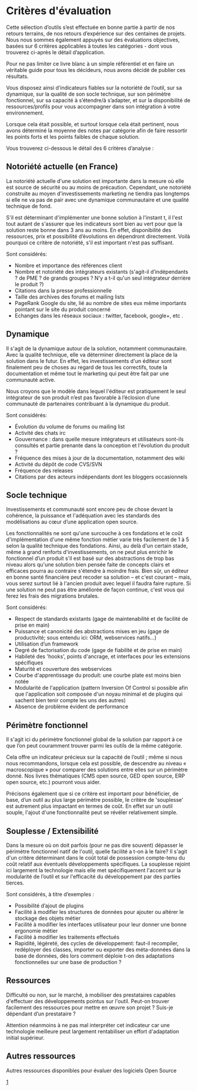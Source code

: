 # Critères d'évaluation

Cette sélection d’outils s’est effectuée en bonne partie à partir de nos retours terrains, de nos retours d’expérience sur des centaines de projets. Nous nous sommes également appuyés sur des évaluations objectives, basées sur 6 critères applicables à toutes les catégories - dont vous trouverez ci-après le détail d’application.

Pour ne pas limiter ce livre blanc à un simple référentiel et en faire un véritable guide pour tous les décideurs, nous avons décidé de publier ces résultats.

Vous disposez ainsi d’indicateurs fiables sur la notoriété de l’outil, sur sa dynamique, sur la qualité de son socle technique, sur son périmètre fonctionnel, sur sa capacité à s’étendre/à s’adapter, et sur la disponibilité de ressources/profils pour vous accompagner dans son intégration à votre environnement.

Lorsque cela était possible, et surtout lorsque cela était pertinent, nous avons déterminé la moyenne des notes par catégorie afin de faire ressortir les points forts et les points faibles de chaque solution.

Vous trouverez ci-dessous le détail des 6 critères d’analyse :

## Notoriété actuelle (en France)

La notoriété actuelle d'une solution est importante dans la mesure où elle est source de sécurité ou au moins de précaution. Cependant, une notoriété construite au moyen d'investissements marketing ne tiendra pas longtemps si elle ne va pas de pair avec une dynamique communautaire et une qualité technique de fond.

S'il est déterminant d'implémenter une bonne solution à l'instant t, il l'est tout autant de s'assurer que les indicateurs sont bien au vert pour que la solution reste bonne dans 3 ans au moins. En effet, disponibilité des ressources, prix et possibilité d’évolutions en dépendront directement. Voilà pourquoi ce critère de notoriété, s'il est important n'est pas suffisant.

Sont considérés:

- Nombre et importance des références client
- Nombre et notoriété des intégrateurs existants (s'agit-il d’indépendants ? de PME ? de grands groupes ? N'y a t-il qu'un seul intégrateur derrière le produit ?)
- Citations dans la presse professionnelle
- Taille des archives des forums et mailing lists
- PageRank Google du site, lié au nombre de sites eux même importants pointant sur le site du produit concerné
- Echanges dans les réseaux sociaux : twitter, facebook, google+, etc .

## Dynamique

Il s'agit de la dynamique autour de la solution, notamment communautaire. Avec la qualité technique, elle va déterminer directement la place de la solution dans le futur. En effet, les investissements d'un éditeur sont finalement peu de choses au regard de tous les correctifs, toute la documentation et même tout le marketing qui peut être fait par une communauté active.

Nous croyons que le modèle dans lequel l'éditeur est pratiquement le seul intégrateur de son produit n’est pas favorable à l’éclosion d’une communauté de partenaires contribuant à la dynamique du produit.

Sont considérés:

- Évolution du volume de forums ou mailing list
- Activité des chats irc
- Gouvernance : dans quelle mesure intégrateurs et utilisateurs sont-ils consultés et partie prenante dans la conception et l'évolution du produit ?
- Fréquence des mises à jour de la documentation, notamment des wiki
- Activité du dépôt de code CVS/SVN
- Fréquence des releases
- Citations par des acteurs indépendants dont les bloggers occasionnels

## Socle technique

Investissements et communauté sont encore peu de chose devant la cohérence, la puissance et l'adéquation avec les standards des modélisations au cœur d’une application open source.

Les fonctionnalités ne sont qu'une surcouche à ces fondations et le coût d'implémentation d'une même fonction métier varie très facilement de 1 à 5 selon la qualité technique des fondations. Ainsi, au delà d'un certain stade, même à grand renforts d'investissements, on ne peut plus enrichir le fonctionnel d’un produit s'il est basé sur des abstractions de trop bas niveau alors qu'une solution bien pensée faite de concepts clairs et efficaces pourra au contraire s'étendre à moindre frais. Bien sûr, un éditeur en bonne santé financière peut recoder sa solution – et c'est courant – mais, vous serez surtout lié à l'ancien produit avec lequel il faudra faire rupture. Si une solution ne peut pas être améliorée de façon continue, c'est vous qui ferez les frais des migrations brutales.

Sont considérés:

- Respect de standards existants (gage de maintenabilité et de facilité de prise en main)
- Puissance et canonicité des abstractions mises en jeu (gage de productivité; sous entendu ici: ORM, webservices natifs...)
- Utilisation d’un framework
- Degré de factorisation du code (gage de fiabilité et de prise en main)
- Habileté des 'hooks', points d'ancrage, et interfaces pour les extensions spécifiques
- Maturité et couverture des webservices
- Courbe d'apprentissage du produit: une courbe plate est moins bien notée
- Modularité de l'application (pattern Inversion Of Control si possible afin que l'application soit composée d'un noyau minimal et de plugins qui sachent bien tenir compte les uns des autres)
- Absence de problème évident de performance

## Périmètre fonctionnel

Il s'agit ici du périmètre fonctionnel global de la solution par rapport à ce que l’on peut couramment trouver parmi les outils de la même catégorie.

Cela offre un indicateur précieux sur la capacité de l’outil ; même si nous nous recommandons, lorsque cela est possible, de descendre au niveau « macroscopique » pour comparer des solutions entre elles sur un périmètre donné. Nos livres thématiques (CMS open source, GED open source, ERP open source, etc.) pourront vous aider.

Précisons également que si ce critère est important pour bénéficier, de base, d’un outil au plus large périmètre possible, le critère de 'souplesse' est autrement plus impactant en termes de coût. En effet sur un outil souple, l'ajout d'une fonctionnalité peut se révéler relativement simple.

## Souplesse / Extensibilité

Dans la mesure où on doit parfois (pour ne pas dire souvent) dépasser le périmètre fonctionnel natif de l'outil, quelle facilité a t-on à le faire? Il s'agit d'un critère déterminant dans le coût total de possession compte-tenu du coût relatif aux éventuels développements spécifiques. La souplesse rejoint ici largement la technologie mais elle met spécifiquement l'accent sur la modularité de l’outil et sur l'efficacité du développement par des parties tierces.

Sont considérés, à titre d’exemples :

- Possibilité d’ajout de plugins
- Facilité à modifier les structures de données pour ajouter ou altérer le stockage des objets métier
- Facilité à modifier les interfaces utilisateur pour leur donner une bonne ergonomie métier
- Facilité à modifier les traitements effectués
- Rapidité, légèreté, des cycles de développement: faut-il recompiler, redéployer des classes, importer ou exporter des méta-données dans la base de données, dès lors comment déploie t-on des adaptations fonctionnelles sur une base de production ?

## Ressources

Difficulté ou non, sur le marché, à mobiliser des prestataires capables d'effectuer des développements pointus sur l'outil. Peut-on trouver facilement des ressources pour mettre en œuvre son projet ? Suis-je dépendant d’un prestataire ?

Attention néanmoins à ne pas mal interpréter cet indicateur car une technologie meilleure peut largement rentabiliser un effort d'adaptation initial supérieur.

## Autres ressources

Autres ressources disponibles pour évaluer des logiciels Open Source

[1](https://fr.wikipedia.org/wiki/M%C3%A9thode_d%27%C3%A9valuation_de_logiciels_libres)
